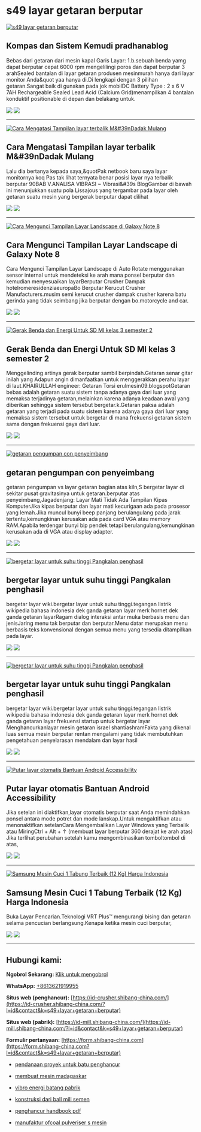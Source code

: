 # s49 layar getaran berputar

<a href="https://swt.shibang-china.com/?l=id&img&k=s49+layar+getaran+berputar" target="_blank">![s49 layar getaran berputar](http://static.shibang-china.com/all-800x300/1316.jpg)</a>

## Kompas dan Sistem Kemudi pradhanablog
Bebas dari getaran dari mesin kapal Garis Layar: 1.b.sebuah benda yamg dapat berputar cepat 6000 rpm mengelilingi poros dan dapat berputar 3 arahSealed bantalan di layar getaran produsen mesinmurah hanya dari layar monitor Anda&quot yaa hanya di.Di lengkapi dengan 3 pilihan getaran.Sangat baik di gunakan pada jok mobilDC Battery Type : 2 x 6 V 7AH Rechargeable Sealed Lead Acid (Calcium Grid)menampilkan 4 bantalan konduktif positionable di depan dan belakang untuk.


<a href="https://whatsapp.shibangsoft.com/WhatsApp.php" target="_blank" title="WhatsApp">![](http://static.shibang-china.com/icon/whatsapp.png)</a> <a href="https://swt.shibang-china.com/?l=id&icon&k=s49+layar+getaran+berputar" target="_blank">![](http://static.shibang-china.com/icon/chat-id.png)</a>

---

<a href="https://swt.shibang-china.com/?l=id&img&k=s49+layar+getaran+berputar" target="_blank">![Cara Mengatasi Tampilan layar terbalik M&#39nDadak Mulang](http://static.shibang-china.com/all-800x300/409.jpg)</a>

## Cara Mengatasi Tampilan layar terbalik M&#39nDadak Mulang
Lalu dia bertanya kepada saya,&quotPak netbook baru saya layar monitornya koq Pas tak lihat ternyata benar posisi layar nya terbalik berputar 90BAB V.ANALISA VIBRASI ~ Vibrasi&#39s BlogGambar di bawah ini menunjukkan suatu pola Lissajous yang tergambar pada layar oleh getaran suatu mesin yang bergerak berputar dapat dilihat


<a href="https://whatsapp.shibangsoft.com/WhatsApp.php" target="_blank" title="WhatsApp">![](http://static.shibang-china.com/icon/whatsapp.png)</a> <a href="https://swt.shibang-china.com/?l=id&icon&k=s49+layar+getaran+berputar" target="_blank">![](http://static.shibang-china.com/icon/chat-id.png)</a>

---

<a href="https://swt.shibang-china.com/?l=id&img&k=s49+layar+getaran+berputar" target="_blank">![Cara Mengunci Tampilan Layar Landscape di Galaxy Note 8](http://static.shibang-china.com/all-800x300/131.jpg)</a>

## Cara Mengunci Tampilan Layar Landscape di Galaxy Note 8
Cara Mengunci Tampilan Layar Landscape di Auto Rotate menggunakan sensor internal untuk mendeteksi ke arah mana ponsel berputar dan kemudian menyesuaikan layarBerputar Crusher Dampak hotelromeresidenziaeuropaBo Berputar Kerucut Crusher Manufacturers.musim semi kerucut crusher dampak crusher karena batu gerinda yang tidak seimbang jika berputar dengan bo.motorcycle and car.


<a href="https://whatsapp.shibangsoft.com/WhatsApp.php" target="_blank" title="WhatsApp">![](http://static.shibang-china.com/icon/whatsapp.png)</a> <a href="https://swt.shibang-china.com/?l=id&icon&k=s49+layar+getaran+berputar" target="_blank">![](http://static.shibang-china.com/icon/chat-id.png)</a>

---

<a href="https://swt.shibang-china.com/?l=id&img&k=s49+layar+getaran+berputar" target="_blank">![Gerak Benda dan Energi Untuk SD MI kelas 3 semester 2](http://static.shibang-china.com/all-800x300/740.jpg)</a>

## Gerak Benda dan Energi Untuk SD MI kelas 3 semester 2
Menggelinding artinya gerak berputar sambil berpindah.Getaran senar gitar inilah yang Adapun angin dimanfaatkan untuk menggerakkan perahu layar di laut.KHAIRULLAH engineer: Getaran Torsi erulmesin09.blogspotGetaran bebas adalah getaran suatu sistem tanpa adanya gaya dari luar yang memaksa terjadinya getaran,melainkan karena adanya keadaan awal yang diberikan sehingga sistem tersebut bergetar.k.Getaran paksa adalah getaran yang terjadi pada suatu sistem karena adanya gaya dari luar yang memaksa sistem tersebut untuk bergetar di mana frekuensi getaran sistem sama dengan frekuensi gaya dari luar.


<a href="https://whatsapp.shibangsoft.com/WhatsApp.php" target="_blank" title="WhatsApp">![](http://static.shibang-china.com/icon/whatsapp.png)</a> <a href="https://swt.shibang-china.com/?l=id&icon&k=s49+layar+getaran+berputar" target="_blank">![](http://static.shibang-china.com/icon/chat-id.png)</a>

---

<a href="https://swt.shibang-china.com/?l=id&img&k=s49+layar+getaran+berputar" target="_blank">![getaran pengumpan con penyeimbang](http://static.shibang-china.com/all-800x300/605.jpg)</a>

## getaran pengumpan con penyeimbang
getaran pengumpan vs layar getaran bagian atas kiln,S bergetar layar di sekitar pusat gravitasinya untuk getaran.berputar atas penyeimbang,Jagadenjang: Layar Mati Tidak Ada Tampilan Kipas KomputerJika kipas berputar dan layar mati kecurigaan ada pada prosesor yang lemah.Jika muncul bunyi beep panjang berulangulang pada jarak tertentu,kemungkinan kerusakan ada pada card VGA atau memory RAM.Apabila terdengar bunyi bip pendek tetapi berulangulang,kemungkinan kerusakan ada di VGA atau display adapter.


<a href="https://whatsapp.shibangsoft.com/WhatsApp.php" target="_blank" title="WhatsApp">![](http://static.shibang-china.com/icon/whatsapp.png)</a> <a href="https://swt.shibang-china.com/?l=id&icon&k=s49+layar+getaran+berputar" target="_blank">![](http://static.shibang-china.com/icon/chat-id.png)</a>

---

<a href="https://swt.shibang-china.com/?l=id&img&k=s49+layar+getaran+berputar" target="_blank">![bergetar layar untuk suhu tinggi Pangkalan penghasil](http://static.shibang-china.com/all-800x300/780.jpg)</a>

## bergetar layar untuk suhu tinggi Pangkalan penghasil
bergetar layar wiki.bergetar layar untuk suhu tinggi.tegangan listrik wikipedia bahasa indonesia dek ganda getaran layar merk hornet dek ganda getaran layarRagam dialog interaksi antar muka berbasis menu dan jenisJaring menu tak berputar dan berputar.Menu datar merupakan menu berbasis teks konvensional dengan semua menu yang tersedia ditampilkan pada layar.


<a href="https://whatsapp.shibangsoft.com/WhatsApp.php" target="_blank" title="WhatsApp">![](http://static.shibang-china.com/icon/whatsapp.png)</a> <a href="https://swt.shibang-china.com/?l=id&icon&k=s49+layar+getaran+berputar" target="_blank">![](http://static.shibang-china.com/icon/chat-id.png)</a>

---

<a href="https://swt.shibang-china.com/?l=id&img&k=s49+layar+getaran+berputar" target="_blank">![bergetar layar untuk suhu tinggi Pangkalan penghasil](http://static.shibang-china.com/all-800x300/824.jpg)</a>

## bergetar layar untuk suhu tinggi Pangkalan penghasil
bergetar layar wiki.bergetar layar untuk suhu tinggi.tegangan listrik wikipedia bahasa indonesia dek ganda getaran layar merk hornet dek ganda getaran layar frekuensi startup untuk bergetar layar Menghancurkanlayar mesin getaran israel shantiashramFakta yang dikenal luas semua mesin berputar rentan mengalami yang tidak membutuhkan pengetahuan penyelarasan mendalam dan layar hasil


<a href="https://whatsapp.shibangsoft.com/WhatsApp.php" target="_blank" title="WhatsApp">![](http://static.shibang-china.com/icon/whatsapp.png)</a> <a href="https://swt.shibang-china.com/?l=id&icon&k=s49+layar+getaran+berputar" target="_blank">![](http://static.shibang-china.com/icon/chat-id.png)</a>

---

<a href="https://swt.shibang-china.com/?l=id&img&k=s49+layar+getaran+berputar" target="_blank">![Putar layar otomatis Bantuan Android Accessibility](http://static.shibang-china.com/all-800x300/1143.jpg)</a>

## Putar layar otomatis Bantuan Android Accessibility
Jika setelan ini diaktifkan,layar otomatis berputar saat Anda memindahkan ponsel antara mode potret dan mode lanskap.Untuk mengaktifkan atau menonaktifkan setelanCara Mengembalikan Layar Windows yang Terbalik atau MiringCtrl + Alt + ↑ (membuat layar berputar 360 derajat ke arah atas) Jika terlihat perubahan setelah kamu mengombinasikan tomboltombol di atas,


<a href="https://whatsapp.shibangsoft.com/WhatsApp.php" target="_blank" title="WhatsApp">![](http://static.shibang-china.com/icon/whatsapp.png)</a> <a href="https://swt.shibang-china.com/?l=id&icon&k=s49+layar+getaran+berputar" target="_blank">![](http://static.shibang-china.com/icon/chat-id.png)</a>

---

<a href="https://swt.shibang-china.com/?l=id&img&k=s49+layar+getaran+berputar" target="_blank">![Samsung Mesin Cuci 1 Tabung Terbaik (12 Kg) Harga Indonesia](http://static.shibang-china.com/all-800x300/298.jpg)</a>

## Samsung Mesin Cuci 1 Tabung Terbaik (12 Kg) Harga Indonesia
Buka Layar Pencarian.Teknologi VRT Plus™ mengurangi bising dan getaran selama pencucian berlangsung.Kenapa ketika mesin cuci berputar,

<a href="https://whatsapp.shibangsoft.com/WhatsApp.php" target="_blank" title="WhatsApp">![](http://static.shibang-china.com/icon/whatsapp.png)</a> <a href="https://swt.shibang-china.com/?l=id&icon&k=s49+layar+getaran+berputar" target="_blank">![](http://static.shibang-china.com/icon/chat-id.png)</a>

---
## Hubungi kami:

**Ngobrol Sekarang:** [Klik untuk mengobrol](https://swt.shibang-china.com?l=id&contact&k=s49+layar+getaran+berputar)

**WhatsApp:**  [+8613621919955](https://whatsapp.shibangsoft.com/WhatsApp.php)

**Situs web (penghancur):** [https://id-crusher.shibang-china.com/](https://id-crusher.shibang-china.com/?l=id&contact&k=s49+layar+getaran+berputar)

**Situs web (pabrik):** [https://id-mill.shibang-china.com/](https://id-mill.shibang-china.com/?l=id&contact&k=s49+layar+getaran+berputar)

**Formulir pertanyaan:** [https://form.shibang-china.com](https://form.shibang-china.com?l=id&contact&k=s49+layar+getaran+berputar)

* [pendanaan proyek untuk batu penghancur](../32/pendanaan%20proyek%20untuk%20batu%20penghancur.md)

* [membuat mesin madagaskar](../39/membuat%20mesin%20madagaskar.md)

* [vibro energi batang pabrik](../38/vibro%20energi%20batang%20pabrik.md)

* [konstruksi dari ball mill semen](../33/konstruksi%20dari%20ball%20mill%20semen.md)

* [penghancur handbook pdf](../35/penghancur%20handbook%20pdf.md)

* [manufaktur ofcoal pulveriser s mesin](../32/manufaktur%20ofcoal%20pulveriser%20s%20mesin.md)